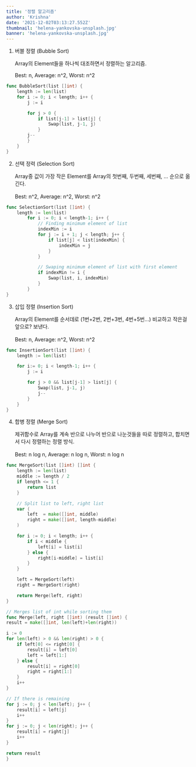 ```yaml
---
title: '정렬 알고리즘'
author: 'Krishna'
date: '2021-12-02T03:13:27.552Z'
thumbnail: 'helena-yankovska-unsplash.jpg'
banner: 'helena-yankovska-unsplash.jpg'
---
```


1. 버블 정렬 (Bubble Sort)

    Array의 Element들을 하나씩 대조하면서 정렬하는 알고리즘.

    Best: n, Average: n^2, Worst: n^2

```go
func BubbleSort(list []int) {
    length := len(list)
    for i := 0; i < length; i++ {
        j := i

        for j > 0 {
            if list[j-1] > list[j] {
                Swap(list, j-1, j)
            }
        j--
        }
    }
}
```

2. 선택 정력 (Selection Sort)

    Array중 값이 가장 작은 Element를 Array의 첫번째, 두번째, 세번째, ... 순으로 옮긴다.\
    \
    Best: n^2, Average: n^2, Worst: n^2

```go
func SelectionSort(list []int) {
    length := len(list)
        for i := 0; i < length-1; i++ {
            // Finding minimum element of list
            indexMin := i
            for j := i + 1; j < length; j++ {
                if list[j] < list[indexMin] {
                    indexMin = j
                }
            }

            // Swaping minimum element of list with first element
            if indexMin != i {
                Swap(list, i, indexMin)
            }
        }
}
```

3. 삽입 정렬 (Insertion Sort)

    Array의 Element를 순서데로 (1번+2번, 2번+3번, 4번+5번...) 비교하고 작은걸 앞으로? 보낸다.\
    \
    Best: n, Average: n^2, Worst: n^2

```go
func InsertionSort(list []int) {
    length := len(list)

    for i:= 0; i < length-1; i++ {
        j := i

        for j > 0 && list[j-1] > list[j] {
            Swap(list, j-1, j)
            j--
        }
    }
}
```

4. 합병 정렬 (Merge Sort)

    제귀함수로 Array를 계속 반으로 나누어 반으로 나눈것들을 따로 정렬하고, 합치면서 다시 정렬하는 정렬 방식.\
    \
    Best: n log n, Average: n log n, Worst: n log n

```go
func MergeSort(list []int) []int {
    length := len(list)
    middle := length / 2
    if length <= 1 {
        return list
    }

    // Split list to left, right list
    var (
        left  = make([]int, middle)
        right = make([]int, length-middle)
    )

    for i := 0; i < length; i++ {
        if i < middle {
            left[i] = list[i]
        } else {
            right[i-middle] = list[i]
        }
    }

    left = MergeSort(left)
    right = MergeSort(right)

    return Merge(left, right)
}

// Merges list of int while sorting them
func Merge(left, right []int) (result []int) {
result = make([]int, len(left)+len(right))

i := 0
for len(left) > 0 && len(right) > 0 {
    if left[0] <= right[0] {
        result[i] = left[0]
        left = left[1:]
    } else {
        result[i] = right[0]
        right = right[1:]
    }
    i++
}

// If there is remaining
for j := 0; j < len(left); j++ {
    result[i] = left[j]
    i++
}
for j := 0; j < len(right); j++ {
    result[i] = right[j]
    i++
}

return result
}
```
